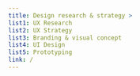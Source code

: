 ```yaml
---
title: Design research & strategy >
list1: UX Research
list2: UX Strategy
list3: Branding & visual concept
list4: UI Design
list5: Prototyping
link: /
---
```

